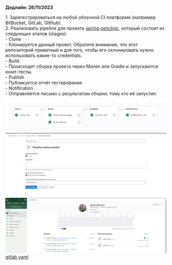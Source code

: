 **Дедлайн: 26/11/2023**

1\. Зарегестрироваться на любой облачной CI платформе (например BitBucket, GitLab, GitHub).  
2\. Реализовать pipeline для проекта [spring-petclinic](https://github.com/tms-dos17-onl/spring-petclinic), который состоит из следующих этапов (stages):  
\- Clone  
\- Клонируется данный проект. Обратите внимание, что этот репозиторий приватный и для того, чтобы его склонировать нужно использовать какие-то credentials.  
\- Build  
\- Происходит сборка проекта через Maven или Gradle и запускаются юнит-тесты.  
\- Publish  
\- Публикуется отчёт тестирования.  
\- Notification  
\- Отправляется письмо с результатом сборки, тому кто её запустил.

![](/HW28/gitlab_yaml/screen/peplinegitlab.PNG)
![](/HW28/gitlab_yaml/screen/statusemail.PNG)
![](/HW28/gitlab_yaml/screen/profilegitlab.PNG)
[gitlab yaml](/HW28/gitlab_yaml/gitlab-ci.yml)